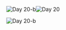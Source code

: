 ![Day 20-b](https://github.com/user-attachments/assets/bde04d55-5dcd-4ff4-b009-e5bf7e71ac65)![Day 20](https://github.com/user-attachments/assets/27400694-fbd1-4844-8dfa-70711894217e)


![Day 20-b](https://github.com/user-attachments/assets/ef890f79-1975-4964-9be2-69da66ae3f3f)
